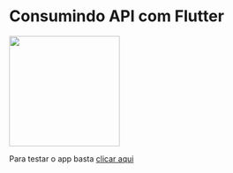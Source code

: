 <h1>Consumindo API com Flutter</h1>
<img src="https://i.imgur.com/AxUO4rF.gif" width="200">
<p>Para testar o app basta <a href="">clicar aqui</a></p>